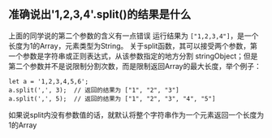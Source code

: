 ## 准确说出'1,2,3,4'.split()的结果是什么

上面的同学说的第二个参数的含义有一点错误
运行结果为 `["1,2,3,4"]`，是一个长度为1的Array，元素类型为String。
关于split函数，其可以接受两个参数，第一个参数是字符串或正则表达式，从该参数指定的地方分割 stringObject；但是第二个参数并不是说限制分割次数，而是限制返回Array的最大长度，举个例子：

```
let a = '1,2,3,4,5,6';
a.split(',', 3);  // 返回的结果为 ["1", "2", "3"]
a.split(',', 5);  // 返回的结果为 ["1", "2", "3", "4", "5"]
```

如果说split内没有参数值的话，就默认将整个字符串作为一个元素返回一个长度为1的Array